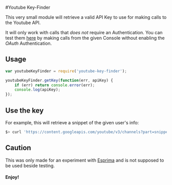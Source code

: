 #Youtube Key-Finder

This very small module will retrieve a valid API Key to use for making calls
to the Youtube API.

It will only work with calls that *does not* require an Authentication.
You can test them [here](https://developers.google.com/youtube/v3/docs) by making
calls from the given Console without enabling the *OAuth* Authentication.

## Usage

```javascript
var youtubeKeyFinder = require('youtube-key-finder');

youtubeKeyFinder.getKey(function(err, apiKey) {
    if (err) return console.error(err);
    console.log(apiKey);
});
```

## Use the key

For example, this will retrieve a snippet of the given user's info:
```bash
$> curl 'https://content.googleapis.com/youtube/v3/channels?part=snippet&forUsername=<username>&key=<retrieved-key>' -H 'X-Origin: https://developers.google.com'
```

## Caution

This was only made for an experiment with [Esprima](http://esprima.org/) and is not supposed to be used beside testing.


#### Enjoy!

